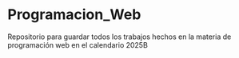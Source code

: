 # Programacion_Web
Repositorio para guardar todos los trabajos hechos en la materia de programación web en el calendario 2025B
